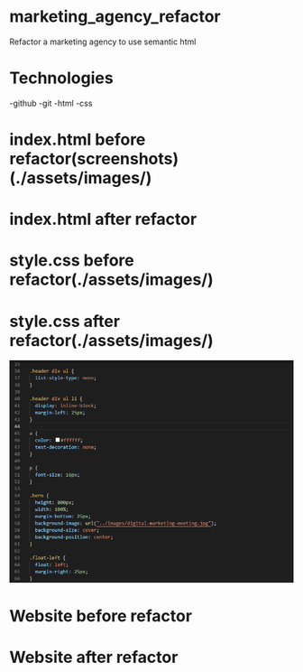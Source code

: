 # marketing_agency_refactor

Refactor a marketing agency to use semantic html

# Technologies

-github
-git
-html
-css

# index.html before refactor(screenshots)(./assets/images/)

# index.html after refactor

# style.css before refactor(./assets/images/)

# style.css after refactor(./assets/images/)

![css-screenshot2](./assets/images/css-screenshot2.jpg)

# Website before refactor

# Website after refactor
